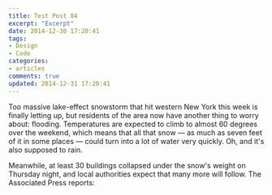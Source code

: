 ```yaml
---
title: Test Post 04
excerpt: "Excerpt"
date: 2014-12-30 17:20:41
tags:
- Design
- Code
categories:
- articles
comments: true
updated: 2014-12-31 17:20:41
---
```


<span class="dropcap">T</span>oo massive lake-effect snowstorm that hit western New York this week is finally letting up, but residents of the area now have another thing to worry about: flooding. Temperatures are expected to climb to almost 60 degrees over the weekend, which means that all that snow — as much as seven feet of it in some places — could turn into a lot of water very quickly. Oh, and it's also supposed to rain.

Meanwhile, at least 30 buildings collapsed under the snow's weight on Thursday night, and local authorities expect that many more will follow. The Associated Press reports: